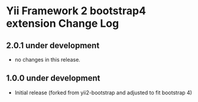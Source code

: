Yii Framework 2 bootstrap4 extension Change Log
==============================================

2.0.1 under development
-----------------------

- no changes in this release.


1.0.0 under development
-----------------------

- Initial release (forked from yii2-bootstrap and adjusted to fit bootstrap 4)



